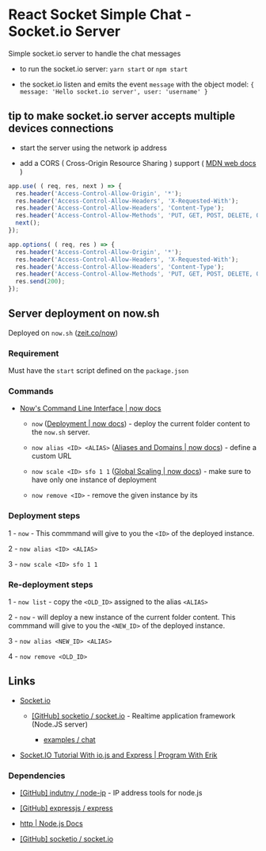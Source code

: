 # React Socket Simple Chat - Socket.io Server

Simple socket.io server to handle the chat messages

* to run the socket.io server: `yarn start` or `npm start`

* the socket.io listen and emits the event `message` with the object model: `{ message: 'Hello socket.io server', user: 'username' }`


## tip to make socket.io server accepts multiple devices connections

* start the server using the network ip address

* add a CORS ( Cross-Origin Resource Sharing ) support ( [MDN web docs](https://developer.mozilla.org/en-US/docs/Web/HTTP/CORS) )

```javascript
app.use( ( req, res, next ) => {
  res.header('Access-Control-Allow-Origin', '*');
  res.header('Access-Control-Allow-Headers', 'X-Requested-With');
  res.header('Access-Control-Allow-Headers', 'Content-Type');
  res.header('Access-Control-Allow-Methods', 'PUT, GET, POST, DELETE, OPTIONS');
  next();
});

app.options( ( req, res ) => {
  res.header('Access-Control-Allow-Origin', '*');
  res.header('Access-Control-Allow-Headers', 'X-Requested-With');
  res.header('Access-Control-Allow-Headers', 'Content-Type');
  res.header('Access-Control-Allow-Methods', 'PUT, GET, POST, DELETE, OPTIONS');
  res.send(200);
});
```


## Server deployment on now.sh

Deployed on `now.sh` ([zeit.co/now](https://zeit.co/now))


### Requirement

Must have the `start` script defined on the `package.json`


### Commands

* [Now's Command Line Interface | now docs](https://zeit.co/docs/features/now-cli)

  * `now` ([Deployment | now docs](https://zeit.co/docs/getting-started/deployment)) - deploy the current folder content to the `now.sh` server.

  * `now alias <ID> <ALIAS>` ([Aliases and Domains | now docs](https://zeit.co/docs/features/aliases)) - define a custom URL

  * `now scale <ID> sfo 1 1` ([Global Scaling | now docs](https://zeit.co/docs/features/scaling)) - make sure to have only one instance of deployment

  * `now remove <ID>` - remove the given instance by its <ID>


### Deployment steps

1 - `now` - This commmand will give to you the `<ID>` of the deployed instance.

2 - `now alias <ID> <ALIAS>`

3 - `now scale <ID> sfo 1 1`
  

### Re-deployment steps

1 - `now list` - copy the `<OLD_ID>` assigned to the alias `<ALIAS>`

2 - `now` - will deploy a new instance of the current folder content. This commmand will give to you the `<NEW_ID>` of the deployed instance.

3 - `now alias <NEW_ID> <ALIAS>`

4 - `now remove <OLD_ID>`


## Links

* [Socket.io](https://socket.io/)

  * [[GitHub] socketio / socket.io](https://github.com/socketio/socket.io) - Realtime application framework (Node.JS server)

    * [examples / chat](https://github.com/socketio/socket.io/tree/master/examples/chat)

* [Socket.IO Tutorial With io.js and Express | Program With Erik](http://www.programwitherik.com/socket-io-tutorial-with-node-js-and-express/)

### Dependencies

* [[GitHub] indutny / node-ip](https://github.com/indutny/node-ip) - IP address tools for node.js

* [[GitHub] expressjs / express](https://github.com/expressjs/express)

* [http | Node.js Docs](https://nodejs.org/api/http.html)

* [[GitHub] socketio / socket.io](https://github.com/socketio/socket.io)
